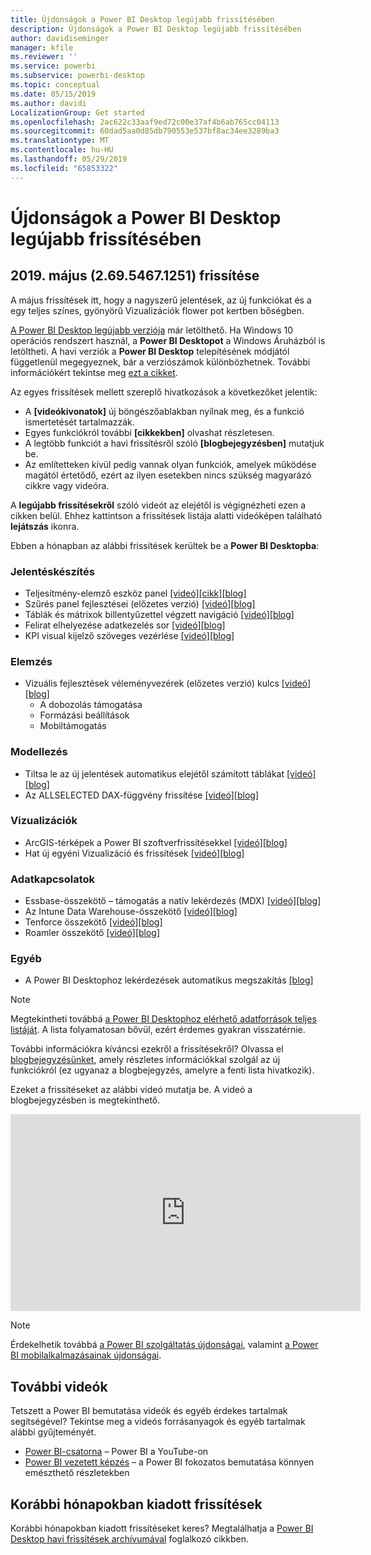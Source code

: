 ```yaml
---
title: Újdonságok a Power BI Desktop legújabb frissítésében
description: Újdonságok a Power BI Desktop legújabb frissítésében
author: davidiseminger
manager: kfile
ms.reviewer: ''
ms.service: powerbi
ms.subservice: powerbi-desktop
ms.topic: conceptual
ms.date: 05/15/2019
ms.author: davidi
LocalizationGroup: Get started
ms.openlocfilehash: 2ac622c33aaf9ed72c00e37af4b6ab765cc04113
ms.sourcegitcommit: 60dad5aa0d85db790553e537bf8ac34ee3289ba3
ms.translationtype: MT
ms.contentlocale: hu-HU
ms.lasthandoff: 05/29/2019
ms.locfileid: "65853322"
---
```

# <a name="whats-new-in-the-latest-power-bi-desktop-update"></a>Újdonságok a Power BI Desktop legújabb frissítésében 

## <a name="may-2019-update-26954671251"></a>2019. május (2.69.5467.1251) frissítése

A május frissítések itt, hogy a nagyszerű jelentések, az új funkciókat és a egy teljes színes, gyönyörű Vizualizációk flower pot kertben bőségben. 

[A Power BI Desktop legújabb verziója](https://powerbi.microsoft.com/desktop) már letölthető. Ha Windows 10 operációs rendszert használ, a **Power BI Desktopot** a Windows Áruházból is letöltheti. A havi verziók a **Power BI Desktop** telepítésének módjától függetlenül megegyeznek, bár a verziószámok különbözhetnek. További információkért tekintse meg [ezt a cikket](desktop-get-the-desktop.md). 

Az egyes frissítések mellett szereplő hivatkozások a következőket jelentik:

* A **[videókivonatok]** új böngészőablakban nyílnak meg, és a funkció ismertetését tartalmazzák.
* Egyes funkciókról további **[cikkekben]** olvashat részletesen.
* A legtöbb funkciót a havi frissítésről szóló **[blogbejegyzésben]** mutatjuk be.
* Az említetteken kívül pedig vannak olyan funkciók, amelyek működése magától értetődő, ezért az ilyen esetekben nincs szükség magyarázó cikkre vagy videóra.

A **legújabb frissítésekről** szóló videót az elejétől is végignézheti ezen a cikken belül. Ehhez kattintson a frissítések listája alatti videóképen található **lejátszás** ikonra.

Ebben a hónapban az alábbi frissítések kerültek be a **Power BI Desktopba**:

### <a name="reporting"></a>Jelentéskészítés
* Teljesítmény-elemző eszköz panel [[videó]](https://youtu.be/O8GlHDz8xUQ?t=10)[[cikk]](desktop-performance-analyzer.md)[[blog]    ](https://powerbi.microsoft.com/blog/power-bi-desktop-may-2019-feature-summary/#perfAnalyzer) 
* Szűrés panel fejlesztései (előzetes verzió) [[videó]](https://youtu.be/O8GlHDz8xUQ?t=377)[[blog]  ](https://powerbi.microsoft.com/blog/power-bi-desktop-may-2019-feature-summary/#filterPane)
* Táblák és mátrixok billentyűzettel végzett navigáció [[videó]](https://youtu.be/O8GlHDz8xUQ?t=518)[[blog]  ](https://powerbi.microsoft.com/blog/power-bi-desktop-may-2019-feature-summary/#accessibility)
* Felirat elhelyezése adatkezelés sor [[videó]](https://youtu.be/O8GlHDz8xUQ?t=572)[[blog]  ](https://powerbi.microsoft.com/blog/power-bi-desktop-may-2019-feature-summary/#dataLabels)
* KPI visual kijelző szöveges vezérlése [[videó]](https://youtu.be/O8GlHDz8xUQ?t=664)[[blog]  ](https://powerbi.microsoft.com/blog/power-bi-desktop-may-2019-feature-summary/#kpi)


### <a name="analytics"></a>Elemzés
* Vizuális fejlesztések véleményvezérek (előzetes verzió) kulcs [[videó]](https://youtu.be/O8GlHDz8xUQ?t=717)[[blog]  ](https://powerbi.microsoft.com/blog/power-bi-desktop-may-2019-feature-summary/#keyInfluencers) 
    * A dobozolás támogatása 
    * Formázási beállítások
    * Mobiltámogatás


### <a name="modeling"></a>Modellezés
* Tiltsa le az új jelentések automatikus elejétől számított táblákat [[videó]](https://youtu.be/O8GlHDz8xUQ?t=984)[[blog]  ](https://powerbi.microsoft.com/blog/power-bi-desktop-may-2019-feature-summary/#autoDate) 
* Az ALLSELECTED DAX-függvény frissítése [[videó]](https://youtu.be/O8GlHDz8xUQ?t=1080)[[blog]  ](https://powerbi.microsoft.com/blog/power-bi-desktop-may-2019-feature-summary/#dax) 


### <a name="visuals"></a>Vizualizációk
* ArcGIS-térképek a Power BI szoftverfrissítésekkel [[videó]](https://youtu.be/O8GlHDz8xUQ?t=1093)[[blog]  ](https://powerbi.microsoft.com/blog/power-bi-desktop-may-2019-feature-summary/#esri) 
* Hat új egyéni Vizualizáció és frissítések [[videó]](https://youtu.be/O8GlHDz8xUQ?t=1199)[[blog]  ](https://powerbi.microsoft.com/blog/power-bi-desktop-may-2019-feature-summary/#mapbox) 


### <a name="data-connectivity"></a>Adatkapcsolatok
* Essbase-összekötő – támogatás a natív lekérdezés (MDX) [[videó]](https://youtu.be/O8GlHDz8xUQ?t=2518)[[blog]  ](https://powerbi.microsoft.com/blog/power-bi-desktop-may-2019-feature-summary/#essbase) 
* Az Intune Data Warehouse-összekötő [[videó]](https://youtu.be/O8GlHDz8xUQ?t=2538)[[blog]   ](https://powerbi.microsoft.com/blog/power-bi-desktop-may-2019-feature-summary/#intune) 
* Tenforce összekötő [[videó]](https://youtu.be/O8GlHDz8xUQ?t=2560)[[blog]  ](https://powerbi.microsoft.com/blog/power-bi-desktop-may-2019-feature-summary/#tenforce) 
* Roamler összekötő [[videó]](https://youtu.be/O8GlHDz8xUQ?t=2596)[[blog]  ](https://powerbi.microsoft.com/blog/power-bi-desktop-may-2019-feature-summary/#roamler) 


### <a name="other"></a>Egyéb
* A Power BI Desktophoz lekérdezések automatikus megszakítás [[blog]](https://powerbi.microsoft.com/blog/power-bi-desktop-may-2019-feature-summary/#queryCancellation) 

> [!NOTE]
> Megtekintheti továbbá [a Power BI Desktophoz elérhető adatforrások teljes listáját](desktop-data-sources.md). A lista folyamatosan bővül, ezért érdemes gyakran visszatérnie.

További információkra kíváncsi ezekről a frissítésekről? Olvassa el [blogbejegyzésünket](https://powerbi.microsoft.com/blog/power-bi-desktop-may-2019-feature-summary/), amely részletes információkkal szolgál az új funkciókról (ez ugyanaz a blogbejegyzés, amelyre a fenti lista hivatkozik).


Ezeket a frissítéseket az alábbi videó mutatja be. A videó a blogbejegyzésben is megtekinthető.

<iframe width="560" height="315" src="https://www.youtube.com/embed/O8GlHDz8xUQ" frameborder="0" allow="accelerometer; autoplay; encrypted-media; gyroscope; picture-in-picture" allowfullscreen></iframe>

> [!NOTE]
> Érdekelhetik továbbá [a Power BI szolgáltatás újdonságai](service-whats-new.md), valamint [a Power BI mobilalkalmazásainak újdonságai](consumer/mobile/mobile-whats-new-in-the-mobile-apps.md).

## <a name="more-videos"></a>További videók

Tetszett a Power BI bemutatása videók és egyéb érdekes tartalmak segítségével? Tekintse meg a videós forrásanyagok és egyéb tartalmak alábbi gyűjteményét.

-   [Power BI-csatorna](https://www.youtube.com/user/mspowerbi) – Power BI a YouTube-on
-   [Power BI vezetett képzés](https://powerbi.microsoft.com/guided-learning/) – a Power BI fokozatos bemutatása könnyen emészthető részletekben

## <a name="previous-months-updates"></a>Korábbi hónapokban kiadott frissítések

Korábbi hónapokban kiadott frissítéseket keres? Megtalálhatja a [Power BI Desktop havi frissítések archívumával](desktop-latest-update-archive.md) foglalkozó cikkben.
